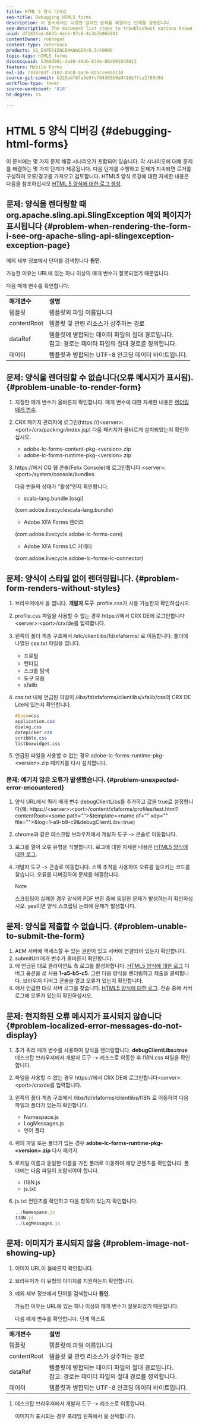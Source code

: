 ```yaml
---
title: HTML 5 양식 디버깅
seo-title: Debugging HTML5 forms
description: 이 문서에서는 다양한 알려진 문제를 해결하는 단계를 설명합니다.
seo-description: The document list steps to troubleshoot various known issues.
uuid: df1835aa-6033-4ecb-97c8-4c3b7b96b943
contentOwner: robhagat
content-type: reference
products: SG_EXPERIENCEMANAGER/6.5/FORMS
topic-tags: hTML5_forms
discoiquuid: 5260d981-da40-40ab-834e-88e091840813
feature: Mobile Forms
exl-id: 7330c03f-7102-43c0-aac6-825cce8a113d
source-git-commit: b220adf6fa3e9faf94389b9a9416b7fca2f89d9d
workflow-type: tm+mt
source-wordcount: '818'
ht-degree: 1%

---
```


# HTML 5 양식 디버깅 {#debugging-html-forms}

이 문서에는 몇 가지 문제 해결 시나리오가 포함되어 있습니다. 각 시나리오에 대해 문제를 해결하는 몇 가지 단계가 제공됩니다. 다음 단계를 수행하고 문제가 지속되면 로거를 구성하여 오류/경고를 가져오고 검토합니다. HTML5 양식 로깅에 대한 자세한 내용은 다음을 참조하십시오 [HTML 5 양식에 대한 로그 생성](/help/forms/using/enable-logs.md).

## 문제: 양식을 렌더링할 때 org.apache.sling.api.SlingException 예외 페이지가 표시됩니다 {#problem-when-rendering-the-form-i-see-org-apache-sling-api-slingexception-exception-page}

예외 세부 정보에서 단어를 검색합니다 **원인**.

가능한 이유는 URL에 있는 하나 이상의 매개 변수가 잘못되었기 때문입니다.

다음 매개 변수를 확인합니다.

<table>
 <tbody>
  <tr>
   <td><strong>매개변수</strong></td>
   <td><strong>설명</strong></td>
  </tr>
  <tr>
   <td>템플릿</td>
   <td>템플릿의 파일 이름입니다</td>
  </tr>
  <tr>
   <td>contentRoot</td>
   <td>템플릿 및 관련 리소스가 상주하는 경로</td>
  </tr>
  <tr>
   <td>dataRef</td>
   <td>템플릿에 병합되는 데이터 파일의 절대 경로입니다.<br /> 참고: 경로는 데이터 파일의 절대 경로를 정의합니다.</td>
  </tr>
  <tr>
   <td>데이터</td>
   <td>템플릿과 병합되는 UTF-8 인코딩 데이터 바이트입니다.</td>
  </tr>
 </tbody>
</table>

## 문제: 양식을 렌더링할 수 없습니다(오류 메시지가 표시됨). {#problem-unable-to-render-form}

1. 지정한 매개 변수가 올바른지 확인합니다. 매개 변수에 대한 자세한 내용은 [렌더링 매개 변수](#problem-when-rendering-the-form-i-see-org-apache-sling-api-slingexception-exception-page).
1. CRX 패키지 관리자에 로그인(https://)&lt;server>:&lt;port>/crx/packmgr/index.jsp) 다음 패키지가 올바르게 설치되었는지 확인하십시오.

   * adobe-lc-forms-content-pkg-&lt;version>.zip
   * adobe-lc-forms-runtime-pkg-&lt;version>.zip

1. https://에서 CQ 웹 콘솔(Felix Console)에 로그인합니다.&lt;server>:&lt;port>/system/console/bundles.

   다음 번들의 상태가 &quot;활성&quot;인지 확인합니다.

   * scala-lang.bundle [osgi]

   (com.adobe.livecyclescala-lang.bundle)

   * Adobe XFA Forms 렌더러

   (com.adobe.livecycle.adobe-lc-forms-core)

   * Adobe XFA Forms LC 커넥터

   (com.adobe.livecycle.adobe-lc-forms-lc-connector)

## 문제: 양식이 스타일 없이 렌더링됩니다. {#problem-form-renders-without-styles}

1. 브라우저에서 을 엽니다. **개발자 도구**. profile.css가 사용 가능한지 확인하십시오.
1. profile.css 파일을 사용할 수 없는 경우 https://에서 CRX DE에 로그인합니다&lt;server>:&lt;port>/crx/de를 입력합니다.
1. 왼쪽의 폴더 계층 구조에서 /etc/clientlibs/fd/xfaforms/ 로 이동합니다. 폴더에 나열된 css.txt 파일을 엽니다.

   * 프로필
   * 런타임
   * 스크롤 탐색
   * 도구 모음
   * xfalib

1. css.txt 내에 언급된 파일이 /libs/fd/xfaforms/clientlibs/xfalib/css의 CRX DE Lite에 있는지 확인합니다.

   ```css
   #base=css
   application.css
   dialog.css
   datepicker.css
   scribble.css
   listboxwidget.css
   ```

1. 언급된 파일을 사용할 수 없는 경우 adobe-lc-forms-runtime-pkg-&lt;version>.zip 패키지를 다시 설치합니다.

### 문제: 예기치 않은 오류가 발생했습니다. {#problem-unexpected-error-encountered}

1. 양식 URL에서 쿼리 매개 변수 debugClientLibs를 추가하고 값을 true로 설정합니다(예: https://&lt;server>:&lt;port>/content/xfaforms/profiles/test.html?contentRoot=&lt;some path=&quot;&quot;>&amp;template=&lt;name of=&quot;&quot; xdp=&quot;&quot; file=&quot;&quot;>&amp;log=1-a9-b9-c9&amp;debugClientLibs=true)
1. chrome과 같은 데스크탑 브라우저에서 개발자 도구 -> 콘솔로 이동합니다.
1. 로그를 열어 오류 유형을 식별합니다. 로그에 대한 자세한 내용은 [HTML5 양식에 대한 로그](/help/forms/using/enable-logs.md).
1. 개발자 도구 -> 콘솔로 이동합니다. 스택 추적을 사용하여 오류를 일으키는 코드를 찾습니다. 오류를 디버깅하여 문제를 해결합니다.

   >[!NOTE]
   >
   >스크립팅이 실패한 경우 양식의 PDF 변환 중에 동일한 문제가 발생하는지 확인하십시오. yes이면 양식 스크립팅 논리에 문제가 발생합니다.

## 문제: 양식을 제출할 수 없습니다. {#problem-unable-to-submit-the-form}

1. AEM 서버에 액세스할 수 있는 권한이 있고 서버에 연결되어 있는지 확인합니다.
1. submitUrl 매개 변수가 올바른지 확인합니다.
1. 에 언급된 대로 클라이언트 측 로그를 활성화합니다. [HTML5 양식에 대한 로그](/help/forms/using/enable-logs.md) 디버그 옵션을 로 사용 **1-a5-b5-c5**. 그런 다음 양식을 렌더링하고 제출을 클릭합니다. 브라우저 디버그 콘솔을 열고 오류가 있는지 확인합니다.
1. 에서 언급한 대로 서버 로그를 찾습니다. [HTML5 양식에 대한 로그](/help/forms/using/enable-logs.md). 전송 중에 서버 로그에 오류가 있는지 확인하십시오.

## 문제: 현지화된 오류 메시지가 표시되지 않습니다 {#problem-localized-error-messages-do-not-display}

1. 추가 쿼리 매개 변수를 사용하여 양식을 렌더링합니다. **debugClientLibs=true** 데스크탑 브라우저에서 개발자 도구 -> 리소스로 이동한 후 I18N.css 파일을 확인합니다.
1. 파일을 사용할 수 없는 경우 https://에서 CRX DE에 로그인합니다&lt;server>:&lt;port>/crx/de를 입력합니다.
1. 왼쪽의 폴더 계층 구조에서 /libs/fd/xfaforms/clientlibs/I18N 로 이동하여 다음 파일과 폴더가 있는지 확인합니다.

   * Namespace.js
   * LogMessages.js
   * 언어 폴더

1. 위의 파일 또는 폴더가 없는 경우 **adobe-lc-forms-runtime-pkg-&lt;version>.zip** 다시 패키지
1. 로케일 이름과 동일한 이름을 가진 폴더로 이동하여 해당 콘텐츠를 확인합니다. 폴더에는 다음 파일이 포함되어야 합니다.

   * I18N.js
   * js.txt

1. js.txt 컨텐츠를 확인하고 다음 항목이 있는지 확인합니다.

   ```javascript
   ../Namespace.js
   I18N.js
   ../LogMessages.js
   ```

## 문제: 이미지가 표시되지 않음 {#problem-image-not-showing-up}

1. 이미지 URL이 올바른지 확인합니다.
1. 브라우저가 이 유형의 이미지를 지원하는지 확인합니다.
1. 예외 세부 정보에서 단어를 검색합니다 **원인**.

   가능한 이유는 URL에 있는 하나 이상의 매개 변수가 잘못되었기 때문입니다.

   다음 매개 변수를 확인합니다. 단계 텍스트

<table>
 <tbody>
  <tr>
   <td><strong>매개변수</strong></td>
   <td><strong>설명</strong></td>
  </tr>
  <tr>
   <td>템플릿</td>
   <td>템플릿의 파일 이름입니다</td>
  </tr>
  <tr>
   <td>contentRoot</td>
   <td>템플릿 및 관련 리소스가 상주하는 경로</td>
  </tr>
  <tr>
   <td>dataRef</td>
   <td>템플릿에 병합되는 데이터 파일의 절대 경로입니다.<br /> 참고: 경로는 데이터 파일의 절대 경로를 정의합니다.</td>
  </tr>
  <tr>
   <td>데이터</td>
   <td>템플릿과 병합되는 UTF-8 인코딩 데이터 바이트입니다.</td>
  </tr>
 </tbody>
</table>

1. 데스크탑 브라우저에서 개발자 도구 -> 리소스로 이동합니다.

   이미지가 표시되는 경우 프레임 왼쪽에서 을 선택합니다.
